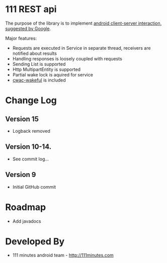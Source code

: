 111 REST api
============

The purpose of the library is to implement [android client-server interaction, suggested by Google][1].

Major features:
 * Requests are executed in Service in separate thread, receivers are notified about results
 * Handling responses is loosely coupled with requests
 * Sending List<Request> is supported
 * Http MultipartEntity is supported
 * Partial wake lock is aquired for service
 * [cwac-wakeful][2] is included


Change Log
==========

Version 15
---------
 * Logback removed

Version 10-14.
---------
 * See commit log...

Version 9
---------
 * Initial GitHub commit

Roadmap
=======
 * Add javadocs


Developed By
============

* 111 minutes android team - http://111minutes.com

 [1]: http://www.google.com/events/io/2010/sessions/developing-RESTful-android-apps.html
 [2]: https://github.com/commonsguy/cwac-wakeful